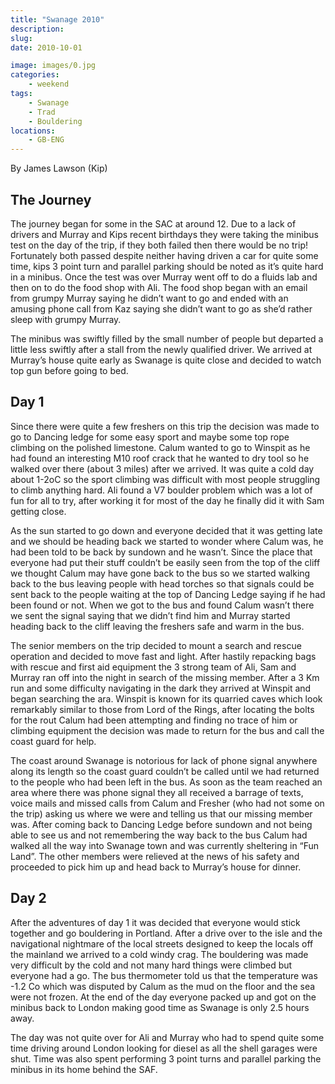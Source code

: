 ```yaml
---
title: "Swanage 2010"
description: 
slug: 
date: 2010-10-01

image: images/0.jpg
categories:
    - weekend
tags:
    - Swanage
    - Trad
    - Bouldering
locations:
    - GB-ENG
---
```


By James Lawson (Kip)

## The Journey
The journey began for some in the SAC at around 12. Due to a lack of drivers and Murray and Kips
recent birthdays they were taking the minibus test on the day of the trip, if they both failed then
there would be no trip! Fortunately both passed despite neither having driven a car for quite some
time, kips 3 point turn and parallel parking should be noted as it’s quite hard in a minibus. Once the
test was over Murray went off to do a fluids lab and then on to do the food shop with Ali. The food
shop began with an email from grumpy Murray saying he didn’t want to go and ended with an
amusing phone call from Kaz saying she didn’t want to go as she’d rather sleep with grumpy Murray.

The minibus was swiftly filled by the small number of people but departed a little less swiftly after a
stall from the newly qualified driver. We arrived at Murray’s house quite early as Swanage is quite
close and decided to watch top gun before going to bed.

## Day 1

Since there were quite a few freshers on this trip the decision was made to go to Dancing ledge for
some easy sport and maybe some top rope climbing on the polished limestone. Calum wanted to go
to Winspit as he had found an interesting M10 roof crack that he wanted to dry tool so he walked
over there (about 3 miles) after we arrived. It was quite a cold day about 1-2oC so the sport climbing
was difficult with most people struggling to climb anything hard. Ali found a V7 boulder problem
which was a lot of fun for all to try, after working it for most of the day he finally did it with Sam
getting close.


As the sun started to go down and everyone decided that it was getting late and we should be
heading back we started to wonder where Calum was, he had been told to be back by sundown and
he wasn’t. Since the place that everyone had put their stuff couldn’t be easily seen from the top of
the cliff we thought Calum may have gone back to the bus so we started walking back to the bus
leaving people with head torches so that signals could be sent back to the people waiting at the top
of Dancing Ledge saying if he had been found or not. When we got to the bus and found Calum
wasn’t there we sent the signal saying that we didn’t find him and Murray started heading back to
the cliff leaving the freshers safe and warm in the bus.

The senior members on the trip decided to mount a search and rescue operation and decided to
move fast and light. After hastily repacking bags with rescue and first aid equipment the 3 strong
team of Ali, Sam and Murray ran off into the night in search of the missing member. After a 3 Km run
and some difficulty navigating in the dark they arrived at Winspit and began searching the ara.
Winspit is known for its quarried caves which look remarkably similar to those from Lord of the
Rings, after locating the bolts for the rout Calum had been attempting and finding no trace of him or
climbing equipment the decision was made to return for the bus and call the coast guard for help.

The coast around Swanage is notorious for lack of phone signal anywhere along its length so the
coast guard couldn’t be called until we had returned to the people who had been left in the bus. As
soon as the team reached an area where there was phone signal they all received a barrage of texts,
voice mails and missed calls from Calum and Fresher (who had not some on the trip) asking us where
we were and telling us that our missing member was. After coming back to Dancing Ledge before
sundown and not being able to see us and not remembering the way back to the bus Calum had
walked all the way into Swanage town and was currently sheltering in “Fun Land”. The other
members were relieved at the news of his safety and proceeded to pick him up and head back to
Murray’s house for dinner.

## Day 2

After the adventures of day 1 it was decided that everyone would stick together and go bouldering
in Portland. After a drive over to the isle and the navigational nightmare of the local streets designed
to keep the locals off the mainland we arrived to a cold windy crag. The bouldering was made very
difficult by the cold and not many hard things were climbed but everyone had a go. The bus
thermometer told us that the temperature was -1.2 Co which was disputed by Calum as the mud on
the floor and the sea were not frozen. At the end of the day everyone packed up and got on the
minibus back to London making good time as Swanage is only 2.5 hours away.

The day was not quite over for Ali and Murray who had to spend quite some time driving around
London looking for diesel as all the shell garages were shut. Time was also spent performing 3 point
turns and parallel parking the minibus in its home behind the SAF.


